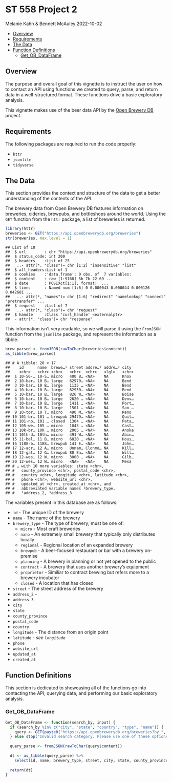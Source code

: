 ST 558 Project 2
================
Melanie Kahn & Bennett McAuley
2022-10-02

-   <a href="#overview" id="toc-overview">Overview</a>
-   <a href="#requirements" id="toc-requirements">Requirements</a>
-   <a href="#the-data" id="toc-the-data">The Data</a>
-   <a href="#function-definitions" id="toc-function-definitions">Function
    Definitions</a>
    -   <a href="#get_ob_dataframe"
        id="toc-get_ob_dataframe">Get_OB_DataFrame</a>

## Overview

The purpose and overall goal of this vignette is to instruct the user on
how to contact an API using functions we created to query, parse, and
return data in a well-structured format. These functions drive a basic
exploratory analysis.

This vignette makes use of the beer data API by the [Open Brewery
DB](https://www.openbrewerydb.org/faq) project.

## Requirements

The following packages are required to run the code properly:

-   `httr`
-   `jsonlite`
-   `tidyverse`

## The Data

This section provides the context and structure of the data to get a
better understanding of the contents of the API.

The brewery data from Open Brewery DB features information on breweries,
cideries, brewpubs, and bottleshops around the world. Using the `GET`
function from the `httr` package, a list of breweries is returned.

``` r
library(httr)
breweries <- GET("https://api.openbrewerydb.org/breweries")
str(breweries, max.level = 1)
```

    ## List of 10
    ##  $ url        : chr "https://api.openbrewerydb.org/breweries"
    ##  $ status_code: int 200
    ##  $ headers    :List of 25
    ##   ..- attr(*, "class")= chr [1:2] "insensitive" "list"
    ##  $ all_headers:List of 1
    ##  $ cookies    :'data.frame': 0 obs. of  7 variables:
    ##  $ content    : raw [1:9168] 5b 7b 22 69 ...
    ##  $ date       : POSIXct[1:1], format:  ...
    ##  $ times      : Named num [1:6] 0 0.000043 0.000044 0.000126 0.042681 ...
    ##   ..- attr(*, "names")= chr [1:6] "redirect" "namelookup" "connect" "pretransfer" ...
    ##  $ request    :List of 7
    ##   ..- attr(*, "class")= chr "request"
    ##  $ handle     :Class 'curl_handle' <externalptr> 
    ##  - attr(*, "class")= chr "response"

This information isn’t very readable, so we will parse it using the
`FromJSON` function from the `jsonlite` package, and represent the
information as a tibble.

``` r
brew_parsed <- fromJSON(rawToChar(breweries$content))
as_tibble(brew_parsed)
```

    ## # A tibble: 20 × 17
    ##    id      name  brewe…¹ street addre…² addre…³ city 
    ##    <chr>   <chr> <chr>   <chr>  <chr>   <lgl>   <chr>
    ##  1 10-56-… 10-5… micro   400 B… <NA>    NA      Knox 
    ##  2 10-bar… 10 B… large   62970… <NA>    NA      Bend 
    ##  3 10-bar… 10 B… large   1135 … <NA>    NA      Bend 
    ##  4 10-bar… 10 B… large   62950… <NA>    NA      Bend 
    ##  5 10-bar… 10 B… large   826 W… <NA>    NA      Boise
    ##  6 10-bar… 10 B… large   2620 … <NA>    NA      Denv…
    ##  7 10-bar… 10 B… large   1411 … <NA>    NA      Port…
    ##  8 10-bar… 10 B… large   1501 … <NA>    NA      San …
    ##  9 10-tor… 10 T… micro   490 M… <NA>    NA      Reno 
    ## 10 101-br… 101 … brewpub 29479… <NA>    NA      Quil…
    ## 11 101-no… 101 … closed  1304 … <NA>    NA      Peta…
    ## 12 105-we… 105 … micro   1043 … <NA>    NA      Cast…
    ## 13 10k-br… 10K … micro   2005 … <NA>    NA      Anoka
    ## 14 10th-d… 10th… micro   491 W… <NA>    NA      Abin…
    ## 15 11-bel… 11 B… micro   6820 … <NA>    NA      Hous…
    ## 16 1188-b… 1188… brewpub 141 E… <NA>    NA      John…
    ## 17 12-acr… 12 A… micro   Unnam… Clonmo… NA      Kill…
    ## 18 12-gat… 12 G… brewpub 80 Ea… <NA>    NA      Will…
    ## 19 12-wes… 12 W… micro   3000 … <NA>    NA      Gilb…
    ## 20 12-wes… 12 W… micro   <NA>   <NA>    NA      Mesa 
    ## # … with 10 more variables: state <chr>,
    ## #   county_province <chr>, postal_code <chr>,
    ## #   country <chr>, longitude <chr>, latitude <chr>,
    ## #   phone <chr>, website_url <chr>,
    ## #   updated_at <chr>, created_at <chr>, and
    ## #   abbreviated variable names ¹​brewery_type,
    ## #   ²​address_2, ³​address_3

The variables present in this database are as follows:

-   `id` - The unique ID of the brewery
-   `name` - The name of the brewery
-   `brewery_type` - The type of brewery; must be one of:
    -   `micro` - Most craft breweries
    -   `nano` - An extremely small brewery that typically only
        distributes locally
    -   `regional` - Regional location of an expanded brewery
    -   `brewpub` - A beer-focused restaurant or bar with a brewery
        on-premise
    -   `planning` - A brewery in planning or not yet opened to the
        public
    -   `contract` - A brewery that uses another brewery’s equipment
    -   `proprietor` - Similiar to contract brewing but refers more to a
        brewery incubator
    -   `closed` - A location that has closed
-   `street` - The street address of the brewery
-   `address_2` -
-   `address_3`
-   `city`
-   `state`
-   `county_province`
-   `postal_code`
-   `country`
-   `longitude` - The distance from an origin point
-   `latitude` - *see `longitude`*
-   `phone`
-   `website_url`
-   `updated_at`
-   `created_at`

## Function Definitions

This section is dedicated to showcasing all of the functions go into
contacting the API, querying data, and performing our basic exploratory
analysis.

### Get_OB_DataFrame

``` r
Get_OB_DataFrame <- function(search_by, input) {
  if (search_by %in% c("city", "state", "country", "type", "name")) {
    query <- GET(paste0("https://api.openbrewerydb.org/breweries?by_", search_by, "=", input))
  } else stop("Invalid search category. Please use one of these options: 'city', 'state', 'country', 'type' or 'name'.")
  
  query_parse <- fromJSON(rawToChar(query$content))
  
  dt <- as_tibble(query_parse) %>%
    select(id, name, brewery_type, street, city, state, county_province, country)
  
  return(dt)
} 
```
